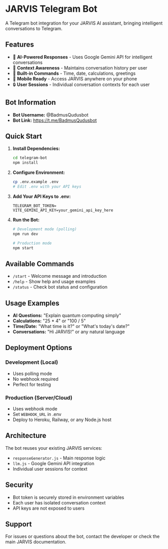# JARVIS Telegram Bot

A Telegram bot integration for your JARVIS AI assistant, bringing intelligent conversations to Telegram.

## Features

- 🤖 **AI-Powered Responses** - Uses Google Gemini API for intelligent conversations
- 💬 **Context Awareness** - Maintains conversation history per user
- 🧮 **Built-in Commands** - Time, date, calculations, greetings
- 📱 **Mobile Ready** - Access JARVIS anywhere on your phone
- 🔒 **User Sessions** - Individual conversation contexts for each user

## Bot Information

- **Bot Username:** @BadmusQudusbot
- **Bot Link:** https://t.me/BadmusQudusbot

## Quick Start

1. **Install Dependencies:**
   ```bash
   cd telegram-bot
   npm install
   ```

2. **Configure Environment:**
   ```bash
   cp .env.example .env
   # Edit .env with your API keys
   ```

3. **Add Your API Keys to .env:**
   ```
   TELEGRAM_BOT_TOKEN=
   VITE_GEMINI_API_KEY=your_gemini_api_key_here
   ```

4. **Run the Bot:**
   ```bash
   # Development mode (polling)
   npm run dev
   
   # Production mode
   npm start
   ```

## Available Commands

- `/start` - Welcome message and introduction
- `/help` - Show help and usage examples
- `/status` - Check bot status and configuration

## Usage Examples

- **AI Questions:** "Explain quantum computing simply"
- **Calculations:** "25 * 4" or "100 / 5"
- **Time/Date:** "What time is it?" or "What's today's date?"
- **Conversations:** "Hi JARVIS!" or any natural language

## Deployment Options

### Development (Local)
- Uses polling mode
- No webhook required
- Perfect for testing

### Production (Server/Cloud)
- Uses webhook mode
- Set `WEBHOOK_URL` in .env
- Deploy to Heroku, Railway, or any Node.js host

## Architecture

The bot reuses your existing JARVIS services:
- `responseGenerator.js` - Main response logic
- `llm.js` - Google Gemini API integration
- Individual user sessions for context

## Security

- Bot token is securely stored in environment variables
- Each user has isolated conversation context
- API keys are not exposed to users

## Support

For issues or questions about the bot, contact the developer or check the main JARVIS documentation.
